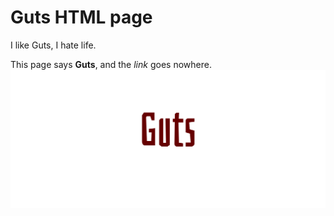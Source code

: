 # Guts HTML page
I like Guts, I hate life.

This page says **Guts**, and the *link* goes nowhere.
![Screenshot](./Screenshot.png?raw=true "Guts")